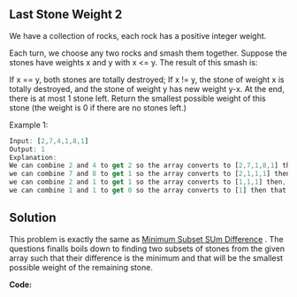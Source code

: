 ## Last Stone Weight 2

We have a collection of rocks, each rock has a positive integer weight.

Each turn, we choose any two rocks and smash them together. Suppose the stones have weights x and y with x <= y. The result of this smash is:

If x == y, both stones are totally destroyed;
If x != y, the stone of weight x is totally destroyed, and the stone of weight y has new weight y-x.
At the end, there is at most 1 stone left. Return the smallest possible weight of this stone (the weight is 0 if there are no stones left.)

Example 1:

```js
Input: [2,7,4,1,8,1]
Output: 1
Explanation:
We can combine 2 and 4 to get 2 so the array converts to [2,7,1,8,1] then,
we can combine 7 and 8 to get 1 so the array converts to [2,1,1,1] then,
we can combine 2 and 1 to get 1 so the array converts to [1,1,1] then,
we can combine 1 and 1 to get 0 so the array converts to [1] then that's the optimal value.
```

## Solution

This problem is exactly the same as [Minimum Subset SUm Difference]('./../../../Pattern-1%20%200-1%20Knapsack%20Pattern/Minimum%20Subset%20Sum%20Difference/notes.md') . The questions finalls boils down to finding two subsets of stones from the given array such that their difference is the minimum and that will be the smallest possible weight of the remaining stone.

**Code:**

```js
```
